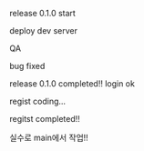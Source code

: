 release 0.1.0 start

deploy dev server

QA

bug fixed

release 0.1.0 completed!!
login ok

regist coding...

regitst completed!!

실수로 main에서 작업!!
